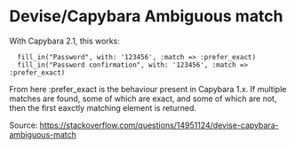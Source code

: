# Devise/Capybara Ambiguous match
With Capybara 2.1, this works:
```
  fill_in("Password", with: '123456', :match => :prefer_exact)
  fill_in("Password confirmation", with: '123456', :match => :prefer_exact)
```
From here :prefer_exact is the behaviour present in Capybara 1.x. If multiple matches are found, some of which are exact, and some of which are not, then the first eaxctly matching element is returned.

Source: https://stackoverflow.com/questions/14951124/devise-capybara-ambiguous-match
